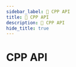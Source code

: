 ```yaml
---
sidebar_label: 💽 CPP API
title: 💽 CPP API
description: 💽 CPP API
hide_title: true
---
```


# CPP API
